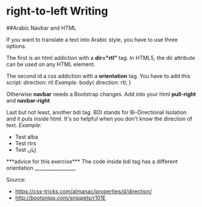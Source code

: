 # right-to-left Writing
##Arabic Navbar and HTML

If you want to translate a text into Arabic style, you have to use three options.

The first is an html addiction with a **dir="rtl"** tag.
In HTML5, the dir attribute can be used on any HTML element.

The second id a css addiction with a **orientation** tag. You have to add this script:
 direction: rtl
*Example:*
body{
  direction: rtl;
}

Otherwise **navbar** needs a Bootstrap changes.
Add into your html **pull-right** and **navbar-right**

Last but not least, another bdi tag.
BDI stands for Bi-Directional Isolation and it puts inside html. It's so helpful when you don't know the direction of text.
*Example:*
<ul>
 <li>Test <bdi>alba</bdi></li>
 <li>Test <bdi>rtrs</bdi></li>
 <li>Test <bdi>إيان</bdi></li>
</ul>
***advice for this exercise***
The code inside bdi tag has a different orientation
_________________

Source:

+ https://css-tricks.com/almanac/properties/d/direction/
+ http://bootsnipp.com/snippets/r101E
